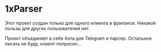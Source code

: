 # 1xParser

Этот проект создан только для одного клиента в фрилансе. Никакой пользы для других пользователей нет.

Проект объединяет в себе бота для Telegram и парсер. Остальное писать не буду, клиент попросил...